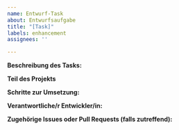 ```yaml
---
name: Entwurf-Task
about: Entwurfsaufgabe
title: "[Task]"
labels: enhancement
assignees: ''

---
```


**Beschreibung des Tasks:**

**Teil des Projekts**

**Schritte zur Umsetzung:**

**Verantwortliche/r Entwickler/in:**

**Zugehörige Issues oder Pull Requests (falls zutreffend):**
